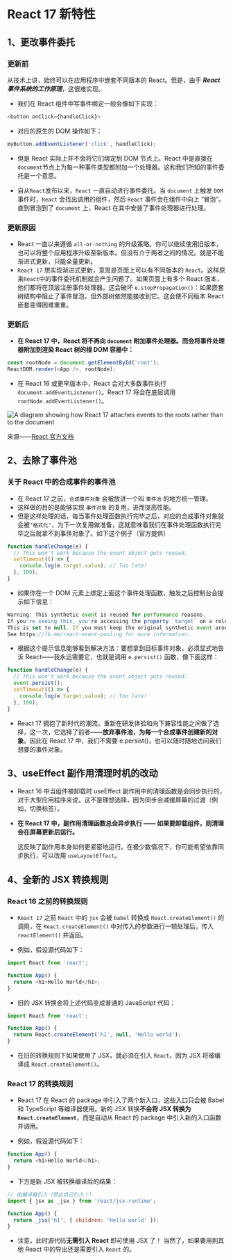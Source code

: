 # React 17 新特性

## 1、更改事件委托

### 更新前

从技术上讲，始终可以在应用程序中嵌套不同版本的 React。但是，由于 **_React 事件系统的工作原理_**，这很难实现。

- 我们在 React 组件中写事件绑定一般会像如下实现：

```js
<button onClick={handleClick}>
```

- 对应的原生的 DOM 操作如下：

```javascript
myButton.addEventListener('click', handleClick);
```

- 但是 React 实际上并不会将它们绑定到 DOM 节点上。React 中是直接在 `document`节点上为每一种事件类型都附加一个处理器。这和我们所知的事件委托是一个意思。

- 自从`React`发布以来，`React` 一直自动进行事件委托。当 `document` 上触发 `DOM` 事件时，`React` 会找出调用的组件，然后 `React` 事件会在组件中向上 “冒泡”。直到冒泡到了 `document` 上，React 在其中安装了事件处理器进行处理。

### 更新原因

- React 一直以来遵循 `all-or-nothing` 的升级策略。你可以继续使用旧版本，也可以将整个应用程序升级至新版本。但没有介于两者之间的情况。就是不能渐进式更新，只能全量更新。
- `React 17` 想实现渐进式更新，意思是页面上可以有不同版本的 `React`。这样原来`React`中的事件委托机制就会产生问题了。如果页面上有多个 React 版本，他们都将在顶层注册事件处理器。这会破坏 `e.stopPropagation()`：如果嵌套树结构中阻止了事件冒泡，但外部树依然能接收到它。这会使不同版本 React 嵌套变得困难重重。

### 更新后

- **在 React 17 中，React 将不再向 `document` 附加事件处理器。而会将事件处理器附加到渲染 React 树的根 DOM 容器中：**

```javascript
const rootNode = document.getElementById('root');
ReactDOM.render(<App />, rootNode);
```

- 在 React 16 或更早版本中，React 会对大多数事件执行 `document.addEventListener()`。React 17 将会在底层调用 `rootNode.addEventListener()`。

![A diagram showing how React 17 attaches events to the roots rather than to the document](https://zh-hans.reactjs.org/static/bb4b10114882a50090b8ff61b3c4d0fd/1e088/react_17_delegation.png)

来源——[React 官方文档](https://zh-hans.reactjs.org/blog/2020/08/10/react-v17-rc.html)

## 2、去除了事件池

### 关于 React 中的合成事件的事件池

- 在 React 17 之前，`合成事件对象` 会被放进一个叫 `事件池` 的地方统一管理。
- 这样做的目的是能够实现 `事件对象` 的复用，进而提高性能。
- 但是这样处理的话，每当事件处理函数执行完毕之后，对应的合成事件对象就会被`"格式化"`，为下一次复用做准备，这就意味着我们在事件处理函数执行完毕之后就拿不到事件对象了。如下这个例子（官方提供）

```js
function handleChange(e) {
  // This won't work because the event object gets reused.
  setTimeout(() => {
    console.log(e.target.value); // Too late!
  }, 100);
}
```

- 如果你在一个 DOM 元素上绑定上面这个事件处理函数，触发之后控制台会提示如下信息：

```js
Warning: This synthetic event is reused for performance reasons.
If you're seeing this, you're accessing the property `target` on a released/nullified synthetic event.
This is set to null. If you must keep the original synthetic event around, use `event.persist()`.
See https://fb.me/react-event-pooling for more information.
```

- 根据这个提示信息能够看到解决方法：要想拿到目标事件对象，必须显式地告诉 React——我永远需要它，也就是调用 `e.persist()` 函数，像下面这样：

```js
function handleChange(e) {
  // This won't work because the event object gets reused.
  event.persist();
  setTimeout(() => {
    console.log(e.target.value); // Too late!
  }, 100);
}
```

- React 17 拥抱了新时代的潮流，重新在研发体验和向下兼容性能之间做了选择，这一次，它选择了前者——**放弃事件池，为每一个合成事件创建新的对象**。因此在 React 17 中，我们不需要 e.persist()，也可以随时随地访问我们想要的事件对象。

## 3、useEffect 副作用清理时机的改动

- React 16 中当组件被卸载时 useEffect 副作用中的清理函数是会同步执行的，对于大型应用程序来说，这不是理想选择，因为同步会减缓屏幕的过渡（例如，切换标签）。

- **在 React 17 中，副作用清理函数总会异步执行 —— 如果要卸载组件，则清理会在屏幕更新后运行。**

  这反映了副作用本身如何更紧密地运行。在极少数情况下，你可能希望依靠同步执行，可以改用 `useLayoutEffect`。

## 4、全新的 JSX 转换规则

### React 16 之前的转换规则

- `React 17` 之前 `React` 中的 `jsx` 会被 `babel` 转换成 `React.createElement()` 的调用，在 `React.createElement()` 中对传入的参数进行一顿处理后，传入 `reactElement()` 并返回。

- 例如，假设源代码如下：

```javascript
import React from 'react';

function App() {
  return <h1>Hello World</h1>;
}
```

- 旧的 JSX 转换会将上述代码变成普通的 JavaScript 代码：

```javascript
import React from 'react';

function App() {
  return React.createElement('h1', null, 'Hello world');
}
```

- 在旧的转换规则下如果使用了 JSX，就必须在引入 `React`，因为 JSX 将被编译成 `React.createElement()`。

### React 17 的转换规则

- React 17 在 React 的 package 中引入了两个新入口，这些入口只会被 Babel 和 TypeScript 等编译器使用。新的 JSX 转换**不会将 JSX 转换为 `React.createElement`**，而是自动从 React 的 package 中引入新的入口函数并调用。

- 例如，假设源代码如下：

```javascript
function App() {
  return <h1>Hello World</h1>;
}
```

- 下方是新 JSX 被转换编译后的结果：

```javascript
// 由编译器引入（禁止自己引入！）
import { jsx as _jsx } from 'react/jsx-runtime';

function App() {
  return _jsx('h1', { children: 'Hello world' });
}
```

- 注意，此时源代码**无需引入 React** 即可使用 JSX 了！ 当然了，如果要用到其他 React 中的导出还是需要引入 `React` 的。
